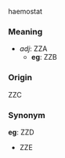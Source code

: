 haemostat
### Meaning
+ _adj_: ZZA
    + __eg__: ZZB

### Origin

ZZC

### Synonym

__eg__: ZZD

+ ZZE


